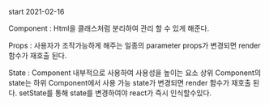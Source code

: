 start 2021-02-16

Component : Html을 클래스처럼 분리하여 관리 할 수 있게 해준다.

Props : 사용자가 조작가능하게 해주는 일종의 parameter
        props가 변경되면 render 함수가 재호출 된다.

State : Component 내부적으로 사용하여 사용성을 높이는 요소
        상위 Component의 state는 하위 Component에서 사용 가능
        state가 변경되면 render 함수가 재호출 된다.
        setState를 통해 state를 변경하여야 react가 즉시 인식할수있다.
